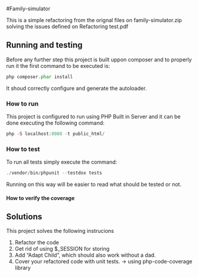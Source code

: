 #Family-simulator

This is a simple refactoring from the orignal files on family-simulator.zip solving the issues defined on Refactoring test.pdf

## Running and testing

Before any further step this project is built uppon composer and to properly run it the first command to be executed is:

```php
php composer.phar install
```

It shoud correctly configure and generate the autoloader.

### How to run

This project is configured to run using PHP Built in Server and it can be done executing the following command:

```php
php -S localhost:8080 -t public_html/
```

### How to test

To run all tests simply execute the command:

```php
./vendor/bin/phpunit --testdox tests
```

Running on this way will be easier to read what should be tested or not.

#### How to verify the coverage




## Solutions

This project solves the following instrucions 
1. Refactor the code 
2. Get rid of using $_SESSION for storing 
3. Add “Adapt Child”, which should also work without a dad. 
4. Cover your refactored code with unit tests. -> using php-code-coverage library 